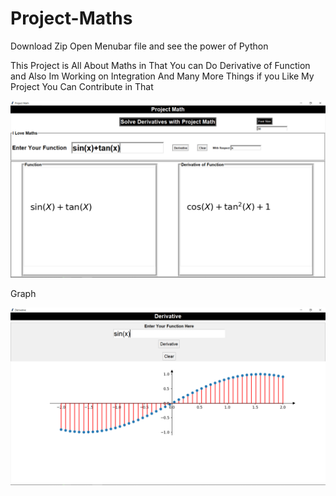 # Project-Maths
Download Zip Open Menubar file and see the power of Python

This Project is All About Maths in That You can Do Derivative of Function and Also Im Working on Integration And Many More Things if you Like My Project You Can Contribute in That

![Alt Text](https://github.com/themnvrao76/Project-Maths/blob/main/derivative.png)

Graph

![Alt Text](https://github.com/themnvrao76/Project-Maths/blob/main/graph.png)

